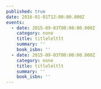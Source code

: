 ```yaml
---
published: true
date: 2016-01-01T12:00:00.000Z
events:
  - date: 2015-09-03T00:00:00.000Z
    category: none
    title: titleleltlt
    summary: ''
    book_isbn: ''
  - date: 2015-09-03T00:00:00.000Z
    category: none
    title: titleleltlt
    summary: ''
    book_isbn: ''
---
```


